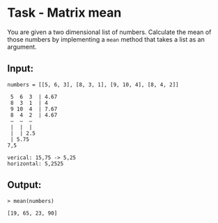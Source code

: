 # Task - Matrix mean

You are given a two dimensional list of numbers. Calculate the mean of those numbers by implementing a `mean` method that takes a list as an argument.

## Input:

```
numbers = [[5, 6, 3], [8, 3, 1], [9, 10, 4], [8, 4, 2]]
 
 5  6  3  | 4.67 
 8  3  1  | 4
 9 10  4  | 7.67
 8  4  2  | 4.67
 –  –  –
 |  |  |
 |  | 2.5
 | 5.75
7,5   

verical: 15,75 -> 5,25
horizontal: 5,2525 

```

## Output:

```
> mean(numbers)

[19, 65, 23, 90]

```
